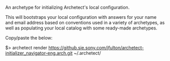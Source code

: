An archetype for initializing Archetect's local configuration.

This will bootstraps your local configuration with answers for your name and email address based on conventions used in a variety of archetypes, as well as populating your local catalog with some ready-made archetypes.

Copy/paste the below:

$> archetect render https://github.sie.sony.com/jfulton/archetect-initializer_navigator-eng.arch.git ~/.archetect/
